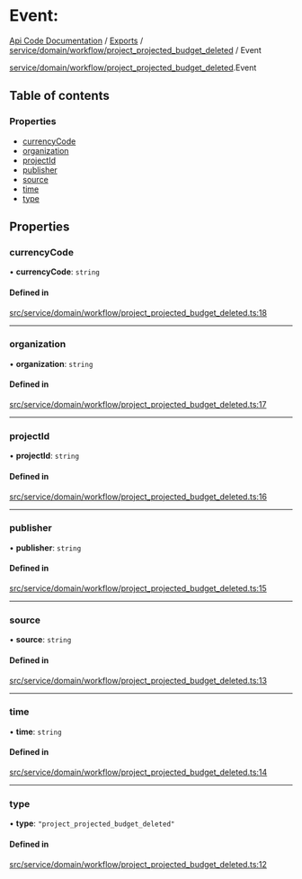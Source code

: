 # Event: 
 
[Api Code Documentation](../README.md) / [Exports](../modules.md) / [service/domain/workflow/project\_projected\_budget\_deleted](../modules/service_domain_workflow_project_projected_budget_deleted.md) / Event

[service/domain/workflow/project_projected_budget_deleted](../modules/service_domain_workflow_project_projected_budget_deleted.md).Event

## Table of contents

### Properties

- [currencyCode](service_domain_workflow_project_projected_budget_deleted.Event.md#currencycode)
- [organization](service_domain_workflow_project_projected_budget_deleted.Event.md#organization)
- [projectId](service_domain_workflow_project_projected_budget_deleted.Event.md#projectid)
- [publisher](service_domain_workflow_project_projected_budget_deleted.Event.md#publisher)
- [source](service_domain_workflow_project_projected_budget_deleted.Event.md#source)
- [time](service_domain_workflow_project_projected_budget_deleted.Event.md#time)
- [type](service_domain_workflow_project_projected_budget_deleted.Event.md#type)

## Properties

### currencyCode

• **currencyCode**: `string`

#### Defined in

[src/service/domain/workflow/project_projected_budget_deleted.ts:18](https://github.com/openkfw/TruBudget/blob/f6ee764/api/src/service/domain/workflow/project_projected_budget_deleted.ts#L18)

___

### organization

• **organization**: `string`

#### Defined in

[src/service/domain/workflow/project_projected_budget_deleted.ts:17](https://github.com/openkfw/TruBudget/blob/f6ee764/api/src/service/domain/workflow/project_projected_budget_deleted.ts#L17)

___

### projectId

• **projectId**: `string`

#### Defined in

[src/service/domain/workflow/project_projected_budget_deleted.ts:16](https://github.com/openkfw/TruBudget/blob/f6ee764/api/src/service/domain/workflow/project_projected_budget_deleted.ts#L16)

___

### publisher

• **publisher**: `string`

#### Defined in

[src/service/domain/workflow/project_projected_budget_deleted.ts:15](https://github.com/openkfw/TruBudget/blob/f6ee764/api/src/service/domain/workflow/project_projected_budget_deleted.ts#L15)

___

### source

• **source**: `string`

#### Defined in

[src/service/domain/workflow/project_projected_budget_deleted.ts:13](https://github.com/openkfw/TruBudget/blob/f6ee764/api/src/service/domain/workflow/project_projected_budget_deleted.ts#L13)

___

### time

• **time**: `string`

#### Defined in

[src/service/domain/workflow/project_projected_budget_deleted.ts:14](https://github.com/openkfw/TruBudget/blob/f6ee764/api/src/service/domain/workflow/project_projected_budget_deleted.ts#L14)

___

### type

• **type**: ``"project_projected_budget_deleted"``

#### Defined in

[src/service/domain/workflow/project_projected_budget_deleted.ts:12](https://github.com/openkfw/TruBudget/blob/f6ee764/api/src/service/domain/workflow/project_projected_budget_deleted.ts#L12)
